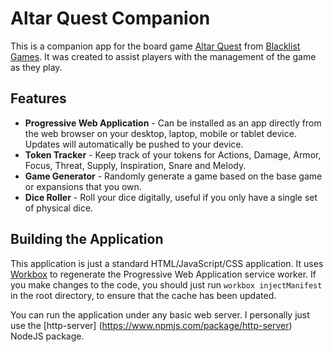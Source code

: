 # Altar Quest Companion

This is a companion app for the board game [Altar Quest](https://boardgamegeek.com/boardgame/273703/altar-quest) from [Blacklist Games](https://www.blacklistgamesllc.com/). It was created to assist players with the management of the game as they play.

## Features

 - **Progressive Web Application** - Can be installed as an app directly from the web browser on your desktop, laptop, mobile or tablet device. Updates will automatically be pushed to your device.
 - **Token Tracker** - Keep track of your tokens for Actions, Damage, Armor, Focus, Threat, Supply, Inspiration, Snare and Melody.
 - **Game Generator** - Randomly generate a game based on the base game or expansions that you own.
 - **Dice Roller** - Roll your dice digitally, useful if you only have a single set of physical dice.

## Building the Application

This application is just a standard HTML/JavaScript/CSS application. It uses [Workbox](https://developers.google.com/web/tools/workbox) to regenerate the Progressive Web Application service worker. If you make changes to the code, you should just run `workbox injectManifest` in the root directory, to ensure that the cache has been updated.

You can run the application under any basic web server. I personally just use the [http-server] (https://www.npmjs.com/package/http-server) NodeJS package.